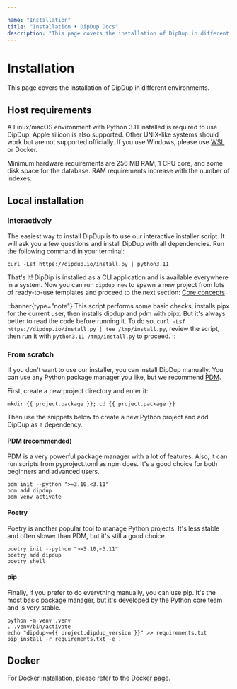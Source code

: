 ```yaml
---

name: "Installation"
title: "Installation • DipDup Docs"
description: "This page covers the installation of DipDup in different environments."
---
```


<!-- TODO: General doc rewrite todo:
1. Quickstart page, found where to move
2. Move FAQ to separate page from to-distribute
3. Add Troubleshooting page
4. Add Built with dipdup page
5. Add Command Line Interface reference
6. Add Config file class reference
7. Add changelog
8. Rethink and add release notes
9. Move license and contribution guide
10. Rest todo's, mostly fix links
 -->

<!-- TODO: MD025/single-title/single-h1: Multiple top-level headings in the same documentmarkdownlintMD025 -->

# Installation

This page covers the installation of DipDup in different environments.

## Host requirements

A Linux/macOS environment with Python 3.11 installed is required to use DipDup. Apple silicon is also supported. Other UNIX-like systems should work but are not supported officially. If you use Windows, please use [WSL](https://docs.microsoft.com/en-us/windows/wsl/about) or Docker.

Minimum hardware requirements are 256 MB RAM, 1 CPU core, and some disk space for the database. RAM requirements increase with the number of indexes.

## Local installation

### Interactively

The easiest way to install DipDup is to use our interactive installer script. It will ask you a few questions and install DipDup with all dependencies. Run the following command in your terminal:

```shell [Terminal]
curl -Lsf https://dipdup.io/install.py | python3.11
```

That's it! DipDip is installed as a CLI application and is available everywhere in a system. Now you can run `dipdup new` to spawn a new project from lots of ready-to-use templates and proceed to the next section: [Core concepts](2.core-concepts.md)

::banner{type="note"}
This script performs some basic checks, installs pipx for the current user, then installs dipdup and pdm with pipx. But it's always better to read the code before running it. To do so, `curl -Lsf https://dipdup.io/install.py | tee /tmp/install.py`, review the script, then run it with `python3.11 /tmp/install.py` to proceed.
::

### From scratch

If you don't want to use our installer, you can install DipDup manually. You can use any Python package manager you like, but we recommend [PDM](https://pdm.fming.dev/latest/).

First, create a new project directory and enter it:

```shell [Terminal]
mkdir {{ project.package }}; cd {{ project.package }}
```

Then use the snippets below to create a new Python project and add DipDup as a dependency.

#### PDM (recommended)

PDM is a very powerful package manager with a lot of features. Also, it can run scripts from pyproject.toml as npm does. It's a good choice for both beginners and advanced users.

```shell [Terminal]
pdm init --python ">=3.10,<3.11"
pdm add dipdup
pdm venv activate
```

#### Poetry

Poetry is another popular tool to manage Python projects. It's less stable and often slower than PDM, but it's still a good choice.

```shell [Terminal]
poetry init --python ">=3.10,<3.11"
poetry add dipdup
poetry shell
```

#### pip

Finally, if you prefer to do everything manually, you can use pip. It's the most basic package manager, but it's developed by the Python core team and is very stable.

```shell [Terminal]
python -m venv .venv
. .venv/bin/activate
echo "dipdup~={{ project.dipdup_version }}" >> requirements.txt
pip install -r requirements.txt -e .
```

## Docker

For Docker installation, please refer to the [Docker](../6.deployment/2.docker.md) page.
